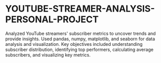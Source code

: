 # YOUTUBE-STREAMER-ANALYSIS-PERSONAL-PROJECT
Analyzed YouTube streamers' subscriber metrics to uncover trends and provide insights. 
Used pandas, numpy, matplotlib, and seaborn for data analysis and visualization. 
Key objectives included understanding subscriber distribution, identifying top performers, calculating average subscribers, and visualizing key metrics.
